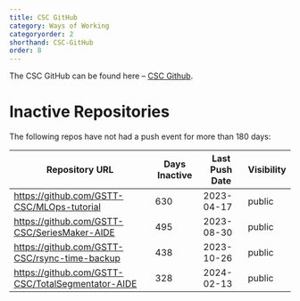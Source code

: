 ```yaml
---
title: CSC GitHub
category: Ways of Working
categoryorder: 2
shorthand: CSC-GitHub
order: 8
---
```


The CSC GitHub can be found here – <a href="https://github.com/GSTT-CSC/">CSC Github</a>.

# Inactive Repositories

The following repos have not had a push event for more than 180 days:

| Repository URL | Days Inactive | Last Push Date | Visibility |
| --- | --- | --- | --- |
| https://github.com/GSTT-CSC/MLOps-tutorial | 630 | 2023-04-17 | public |
| https://github.com/GSTT-CSC/SeriesMaker-AIDE | 495 | 2023-08-30 | public |
| https://github.com/GSTT-CSC/rsync-time-backup | 438 | 2023-10-26 | public |
| https://github.com/GSTT-CSC/TotalSegmentator-AIDE | 328 | 2024-02-13 | public |
